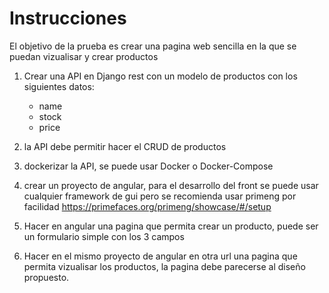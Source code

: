 # Instrucciones

El objetivo de la prueba es crear una pagina web sencilla en la que se puedan vizualisar y crear productos


1. Crear una API en Django rest con un modelo de productos con los siguientes datos:

   * name
   * stock
   * price

2. la API debe permitir hacer el CRUD de productos


3. dockerizar la API, se puede usar Docker o Docker-Compose

4. crear un proyecto de angular, para el desarrollo del front se puede usar cualquier framework de gui pero se recomienda usar primeng por facilidad  https://primefaces.org/primeng/showcase/#/setup

5. Hacer en angular una pagina que permita crear un producto, puede ser un formulario simple con los 3 campos

6. Hacer en el mismo proyecto de angular en otra url una pagina que permita vizualisar los productos, la pagina debe parecerse al diseño propuesto.
